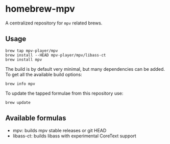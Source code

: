 homebrew-mpv
============

A centralized repository for `mpv` related brews.

Usage
-----

    brew tap mpv-player/mpv
    brew install --HEAD mpv-player/mpv/libass-ct
    brew install mpv

The build is by default very minimal, but many dependencies can be added.
To get all the available build options:

    brew info mpv

To update the tapped formulae from this repository use:

    brew update

Available formulas
------------------

 *  mpv: builds mpv stable releases or git HEAD
 *  libass-ct: builds libass with experimental CoreText support

